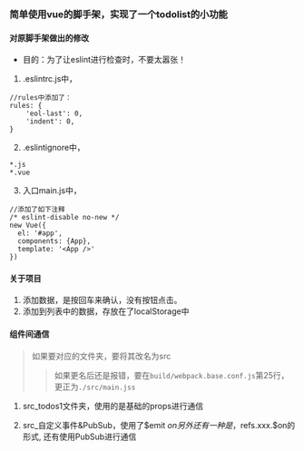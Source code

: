 ### 简单使用vue的脚手架，实现了一个todolist的小功能

#### 对原脚手架做出的修改

- 目的：为了让eslint进行检查时，不要太嚣张！

1. .eslintrc.js中，
```
//rules中添加了：
rules: {
    'eol-last': 0,
    'indent': 0,
}
```

2. .eslintignore中，
```
*.js
*.vue
```

3. 入口main.js中，
```
//添加了如下注释
/* eslint-disable no-new */
new Vue({
  el: '#app',
  components: {App},
  template: '<App />'
})
```

#### 关于项目
1. 添加数据，是按回车来确认，没有按钮点击。
2. 添加到列表中的数据，存放在了localStorage中

#### 组件间通信
> 如果要对应的文件夹，要将其改名为src
>> 如果更名后还是报错，要在`build/webpack.base.conf.js`第25行，更正为`./src/main.jss`

1. src_todos1文件夹，使用的是基础的props进行通信

2. src_自定义事件&PubSub，使用了$emit $on
    另外还有一种是，$refs.xxx.$on的形式,
    还有使用PubSub进行通信
